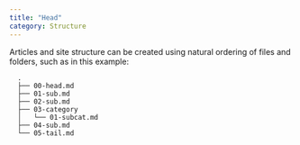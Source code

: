 ```yaml
---
title: "Head"
category: Structure
---
```


Articles and site structure can be created using natural ordering of files and folders, such as in this example:

```
  .
  ├── 00-head.md
  ├── 01-sub.md
  ├── 02-sub.md
  ├── 03-category
  │   └── 01-subcat.md
  ├── 04-sub.md
  └── 05-tail.md

```